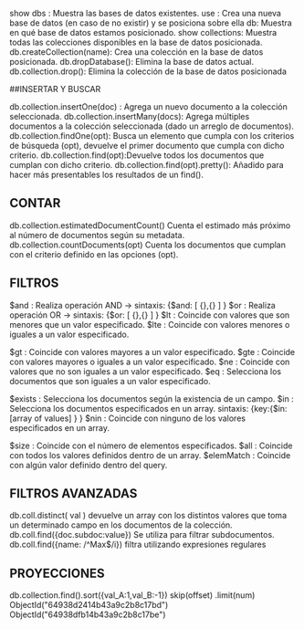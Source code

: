 show dbs : Muestra las bases de datos existentes.
use <db name>: Crea una nueva base de datos (en caso de no existir) y se posiciona sobre ella 
db: Muestra en qué base de datos estamos posicionado.
show collections: Muestra todas las colecciones disponibles en la base de datos posicionada.
db.createCollection(name): Crea una colección en la base de datos posicionada.
db.dropDatabase(): Elimina la base de datos actual.
db.collection.drop(): Elimina la colección de la base de datos posicionada

##INSERTAR Y BUSCAR

db.collection.insertOne(doc) : Agrega un nuevo documento a la colección seleccionada.
db.collection.insertMany(docs): Agrega múltiples documentos a la colección seleccionada (dado un arreglo de documentos).
db.collection.findOne(opt): Busca un elemento que cumpla con los criterios de búsqueda (opt), devuelve el primer documento que cumpla con dicho criterio.
db.collection.find(opt):Devuelve todos los documentos que cumplan con dicho criterio. 
db.collection.find(opt).pretty(): Añadido para hacer más presentables los resultados de un find().

## CONTAR
db.collection.estimatedDocumentCount() Cuenta el estimado más próximo  al número de documentos según su metadata.
db.collection.countDocuments(opt) Cuenta los documentos que cumplan con el criterio definido en las opciones (opt).

## FILTROS
$and : Realiza operación AND -> sintaxis: {$and: [ {},{} ] }
$or : Realiza operación OR -> sintaxis: {$or: [ {},{} ] }
$lt : Coincide con valores que son menores que un valor especificado.
$lte : Coincide con valores menores o iguales a un valor especificado.

$gt : Coincide con valores mayores a un valor especificado.
$gte : Coincide con valores mayores o iguales a un valor especificado.
$ne : Coincide con valores que no son iguales a un valor especificado.
$eq : Selecciona los documentos que son iguales a un valor especificado.

$exists : Selecciona los documentos según la existencia de un campo.
$in : Selecciona los documentos especificados en un array. 
sintaxis: {key:{$in: [array of values] } }
$nin : Coincide con ninguno de los valores especificados en un array.

$size : Coincide con el número de elementos especificados.
$all : Coincide con todos los valores definidos dentro de un array.
$elemMatch : Coincide con algún valor definido dentro del query.

## FILTROS AVANZADAS
db.coll.distinct( val )
devuelve un array con los distintos valores que toma un determinado campo en los documentos de la colección.
db.coll.find({doc.subdoc:value})
Se utiliza para filtrar subdocumentos.
db.coll.find({name: /^Max$/i})
filtra utilizando expresiones regulares

## PROYECCIONES
db.collection.find().sort({val_A:1,val_B:-1})
skip(offset)
.limit(num) 
 ObjectId("64938d2414b43a9c2b8c17bd")
 ObjectId("64938dfb14b43a9c2b8c17be")